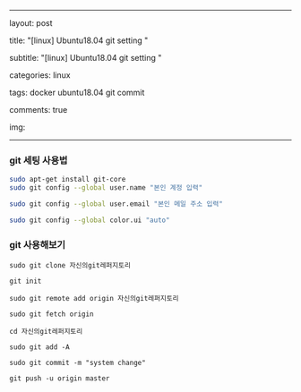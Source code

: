 
---
layout: post

title:  "[linux] Ubuntu18.04 git setting "

subtitle:   "[linux] Ubuntu18.04 git setting "

categories: linux

tags: docker ubuntu18.04 git commit

comments: true

img: 


---




### git 세팅 사용법

```sh
sudo apt-get install git-core
sudo git config --global user.name "본인 계정 입력"

sudo git config --global user.email "본인 메일 주소 입력"

sudo git config --global color.ui "auto"

```


### git 사용해보기
```
sudo git clone 자신의git레퍼지토리 

git init

sudo git remote add origin 자신의git레퍼지토리 

sudo git fetch origin

cd 자신의git레퍼지토리 

sudo git add -A

sudo git commit -m "system change"

git push -u origin master 
```